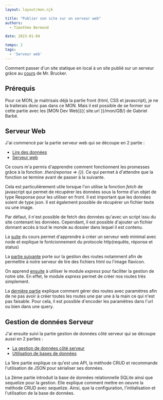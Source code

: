 ```yaml
---
layout: layout/mon.njk

title: "Publier son site sur un serveur web"
authors:
  - Timothée Bermond

date: 2023-01-04

temps: 2
tags:
  - 'Serveur web'
---
```


<!-- début résumé -->
Comment passer d'un site statique en local à un site publié sur un serveur grâce au [cours](https://francoisbrucker.github.io/cours_informatique/cours/web/) de Mr. Brucker.
<!-- fin résumé -->

## Prérequis

Pour ce MON, je maitrisais déjà la partie front (html, CSS et javascript), je ne la traiterais donc pas dans ce MON. Mais il est possible de se former sur cette partie avec les [MON Dev Web]({{ site.url }}/mon/GB/) de Gabriel Barbé.

## Serveur Web

J'ai commencé par la partie serveur web qui se découpe en 2 partie :
- [Lire des données](https://francoisbrucker.github.io/cours_informatique/cours/web/lire-donn%C3%A9es/)
- [Serveur web](https://francoisbrucker.github.io/cours_informatique/cours/web/serveur-web/)

Ce cours m'a permis d'apprendre comment fonctionnent les promesses grâce à la fonction *.then(reponse => {})*. Ce qui permet à d'attendre que la fonction se termine avant de passer à la suivante.

Cela est particulièrement utile lorsque l'on utilise la fonction *fetch* de javascript qui permet de récupérer les données sous la forme d'un objet de type Response pour les utiliser en front. Il est important que les données soient de type json.
Il est également possible de récupérer un fichier texte ou une image.

Par défaut, il n'est possible de fetch des données qu'avec un script issu du site contenant les données. Cependant, il est possible d'ajouter un fichier donnant accès à tout le monde au dossier dans lequel il est contenu.

La [suite](https://francoisbrucker.github.io/cours_informatique/cours/web/serveur-web/minimal/) du cours permet d'apprendre à créer un serveur web minimal avec node et explique le fontcionnement du protocole http(requête, réponse et status)

La [partie suivante](https://francoisbrucker.github.io/cours_informatique/cours/web/serveur-web/routes/) porte sur la gestion des routes notamment afin de permettre à notre serveur de lire des fichiers html ou l'image flavicon.

On apprend [ensuite](https://francoisbrucker.github.io/cours_informatique/cours/web/serveur-web/express/) à utiliser le module *express* pour faciliter la gestion de notre site. En effet, le module *express* permet de créer nos routes très simplement.

La [dernière partie](https://francoisbrucker.github.io/cours_informatique/cours/web/serveur-web/routes-param%C3%A8tres/) explique comment gérer des routes avec paramètres afin de ne pas avoir à créer toutes les routes une par une à la main ce qui n'est pas faisable. Pour cela, il est possible d'encoder les paramètres dans l'url ou bien dans une query.

## Gestion de données Serveur

J'ai ensuite suivi la partie gestion de données côté serveur qui se découpe aussi en 2 parties :
- [La gestion de données côté serveur](https://francoisbrucker.github.io/cours_informatique/cours/web/gestion-donn%C3%A9es-serveur/)
- [Utilisation de bases de données](https://francoisbrucker.github.io/cours_informatique/cours/web/bases-de-donn%C3%A9es/)

La 1ère partie explique ce qu'est une API, la méthode CRUD et recommande l'utilisation de JSON pour sérialiser ses données.

La 2ème partie introduit la base de données relationnelle SQLite ainsi que sequelize pour la gestion. Elle explique comment mettre en oeuvre la méthode CRUD avec sequelize. Ainsi, que la configuration, l'initialisation et l'utilisation de la base de données.

